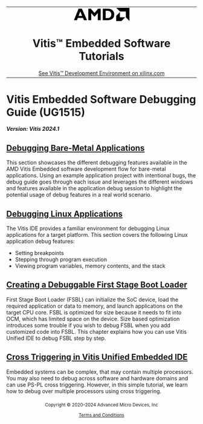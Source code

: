 <table class="sphinxhide" width="100%">
 <tr width="100%">
    <td align="center"><img src="https://raw.githubusercontent.com/Xilinx/Image-Collateral/main/xilinx-logo.png" width="30%"/><h1>Vitis™ Embedded Software Tutorials</h1>
    <a href="https://www.xilinx.com/products/design-tools/vitis.html">See Vitis™ Development Environment on xilinx.com</a> </td>
 </tr>
</table>

# Vitis Embedded Software Debugging Guide (UG1515)

***Version: Vitis 2024.1***

## [Debugging Bare-Metal Applications](./1-debugging-bare-metal-applications/README.md)

This section showcases the different debugging features available in the AMD Vitis Embedded software development flow for bare-metal applications. Using an example application project with intentional bugs, the debug guide goes through each issue and leverages the different windows and features available in the application debug session to highlight the potential usage of debug features in a real world scenario.

## [Debugging Linux Applications](./2-debugging-linux-applications/README.md)

The Vitis IDE provides a familiar environment for debugging Linux applications for a target platform. This section covers the following Linux application debug features:

- Setting breakpoints
- Stepping through program execution
- Viewing program variables, memory contents, and the stack

## [Creating a Debuggable First Stage Boot Loader](./3-debuggable-fsbl/README.md)

First Stage Boot Loader (FSBL) can initialize the SoC device, load the required application or data to memory, and launch applications on the target CPU core. FSBL is optimized for size because it needs to fit into OCM, which has limited space on the device. Size based optimization introduces some trouble if you wish to debug FSBL when you add customized code into FSBL. This chapter explains how you can use Vitis Unified IDE to debug FSBL step by step.

## [Cross Triggering in Vitis Unified Embedded IDE](./4-cross-triggering/README.md)

Embedded systems can be complex, that may contain multiple processors. You may also need to debug across software and hardware domains and can use PS-PL cross triggering. However, in this simple tutorial, we learn how to debug over multiple processors using cross triggering.

</hr class="sphinxhide">

<p class="sphinxhide" align="center"><sub>Copyright © 2020–2024 Advanced Micro Devices, Inc</sub></p>

<p class="sphinxhide" align="center"><sup><a href="https://www.amd.com/en/corporate/copyright">Terms and Conditions</a></sup></p>
